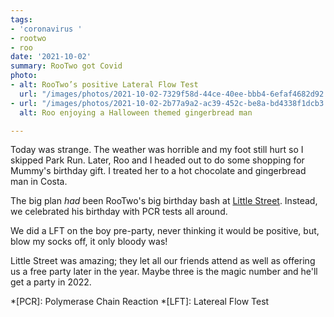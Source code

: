 ```yaml
---
tags:
- 'coronavirus '
- rootwo
- roo
date: '2021-10-02'
summary: RooTwo got Covid
photo:
- alt: RooTwo’s positive Lateral Flow Test
  url: "/images/photos/2021-10-02-7329f58d-44ce-40ee-bbb4-6efaf4682d92.jpeg"
- url: "/images/photos/2021-10-02-2b77a9a2-ac39-452c-be8a-bd4338f1dcb3.jpeg"
  alt: Roo enjoying a Halloween themed gingerbread man

---
```

Today was strange. The weather was horrible and my foot still hurt so I skipped Park Run. Later, Roo and I headed out to do some shopping for Mummy's birthday gift. I treated her to a hot chocolate and gingerbread man in Costa.

The big plan _had_ been RooTwo's big birthday bash at [Little Street](https://www.little-street.co.uk/). Instead, we celebrated his birthday with PCR tests all around.

We did a LFT on the boy pre-party, never thinking it would be positive, but, blow my socks off, it only bloody was!

Little Street was amazing; they let all our friends attend as well as offering us a free party later in the year. Maybe three is the magic number and he'll get a party in 2022.

*[PCR]: Polymerase Chain Reaction
*[LFT]: Latereal Flow Test